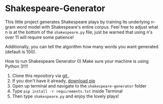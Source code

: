 # Shakespeare-Generator
This little project generates Shakespeare plays by training its underlying n-gram word model with Shakespeare's entire corpus. Feel free to adjust what n is at the bottom of the `shakespeare.py` file; just be warned that using n's over 11 will require some patience!

Additionally, you can tell the algorithm how many words you want generated (default is 100).

How to run Shakespeare Generator
0) Make sure your machine is using Python 3!!!! 
1) Clone this repository via <a href="https://git-scm.com/"> git </a>.
2) If you don't have it already, <a href="https://pip.pypa.io/en/stable/installing/">download pip</a>
3) Open up terminal and navigate to the `shakespeare-generator` folder 
4) Type `pip install -r requirements.txt` inside Terminal
5) Then type `shakespeare.py` and enjoy the lovely plays!


